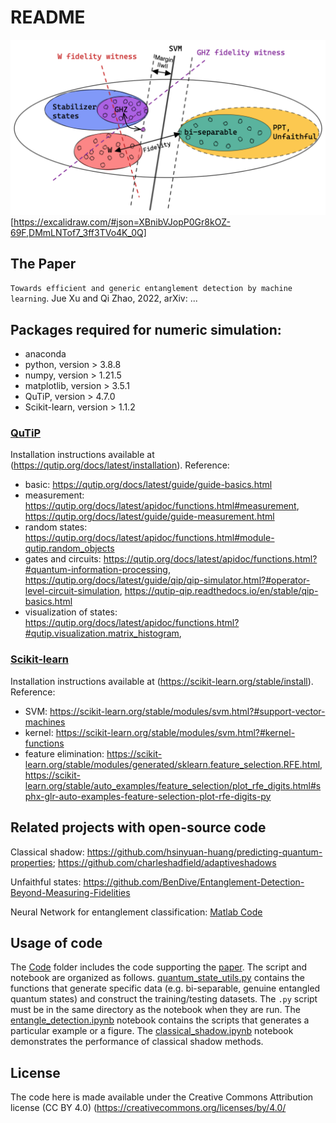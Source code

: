 # README
![Figure](schematic.png)
[https://excalidraw.com/#json=XBnibVJopP0Gr8kOZ-69F,DMmLNTof7_3ff3TVo4K_0Q]
<!-- [Figure](https://excalidraw.com/#json=XBnibVJopP0Gr8kOZ-69F,DMmLNTof7_3ff3TVo4K_0Q) -->

## The Paper
<!-- Entanglement-Witness-by-Quantum -->

`Towards efficient and generic entanglement detection by machine learning`.
Jue Xu and Qi Zhao, 2022,
arXiv: ...
<!-- Entanglement Detection Beyond Measuring Fidelities
M. Weilenmann, B. Dive, D. Trillo, E. A. Aguilar and M. Navascués 
20th December 2019Entanglement Detection Beyond Measuring Fidelities -->


<!-- ####################### INSTALLATION ########################## -->
<!-- ## Installation

The contents of the package do not need any installation beyond the packages required below. -->
<!-- The package can simply be downloaded and run directly.  -->
<!-- Note that the `quantum_state_utils.py` module must be in the same directory as the notebook `Entangle.ipynb` when they are run. -->

## Packages required for numeric simulation: 
- anaconda
- python, version > 3.8.8
- numpy, version > 1.21.5
- matplotlib, version > 3.5.1 
- QuTiP, version > 4.7.0
- Scikit-learn, version > 1.1.2

### [QuTiP](https://qutip.org/)
Installation instructions available at (https://qutip.org/docs/latest/installation).
Reference:
- basic: https://qutip.org/docs/latest/guide/guide-basics.html
- measurement: https://qutip.org/docs/latest/apidoc/functions.html#measurement, https://qutip.org/docs/latest/guide/guide-measurement.html
- random states: https://qutip.org/docs/latest/apidoc/functions.html#module-qutip.random_objects
- gates and circuits: https://qutip.org/docs/latest/apidoc/functions.html?#quantum-information-processing, https://qutip.org/docs/latest/guide/qip/qip-simulator.html?#operator-level-circuit-simulation, https://qutip-qip.readthedocs.io/en/stable/qip-basics.html
- visualization of states: https://qutip.org/docs/latest/apidoc/functions.html?#qutip.visualization.matrix_histogram, 

### [Scikit-learn](https://scikit-learn.org/stable/)
Installation instructions available at (https://scikit-learn.org/stable/install).
Reference:

- SVM: https://scikit-learn.org/stable/modules/svm.html?#support-vector-machines
- kernel: https://scikit-learn.org/stable/modules/svm.html?#kernel-functions
- feature elimination: https://scikit-learn.org/stable/modules/generated/sklearn.feature_selection.RFE.html, https://scikit-learn.org/stable/auto_examples/feature_selection/plot_rfe_digits.html#sphx-glr-auto-examples-feature-selection-plot-rfe-digits-py

## Related projects with open-source code
Classical shadow: https://github.com/hsinyuan-huang/predicting-quantum-properties; https://github.com/charleshadfield/adaptiveshadows

Unfaithful states: https://github.com/BenDive/Entanglement-Detection-Beyond-Measuring-Fidelities

Neural Network for entanglement classification: [Matlab Code](https://figshare.com/articles/dataset/Codes_and_data_set_of_Transforming_Bell_s_Inequalities_into_State_Classifiers_with_Machine_Learning_/6231662)

<!-- ######################### USAGE ############################# -->

## Usage of code

The [Code](https://github.com/Jue-Xu/Entanglement-Witness/tree/main/Code) folder includes the code supporting the [paper](https://github.com/Jue-Xu/Entanglement-Witness/blob/main/ew.pdf).
The script and notebook are organized as follows. 
[quantum_state_utils.py](https://github.com/Jue-Xu/Entanglement-Witness/blob/main/Code/quantum_state_utils.py) contains the functions that generate specific data (e.g. bi-separable, genuine entangled quantum states) and construct the training/testing datasets. 
The `.py` script must be in the same directory as the notebook when they are run.
The [entangle_detection.ipynb](https://github.com/Jue-Xu/Entanglement-Witness/blob/main/Code/entangle_detection.ipynb) notebook contains the scripts that generates a particular example or a figure.
The [classical_shadow.ipynb](https://github.com/Jue-Xu/Entanglement-Witness/blob/main/Code/classical_shadow.ipynb) notebook demonstrates the performance of classical shadow methods.
<!-- Each of the other files have the scripts that correspond to
a particular example, figure, or table in the manuscript, and can be run independently. -->


<!-- ########################## LICENSE ############################ -->
## License

The code here is made available under the Creative Commons Attribution license (CC BY 4.0)
(https://creativecommons.org/licenses/by/4.0/